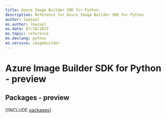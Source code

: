 ```yaml
---
title: Azure Image Builder SDK for Python
description: Reference for Azure Image Builder SDK for Python
author: lmazuel
ms.author: lmazuel
ms.data: 07/18/2023
ms.topic: reference
ms.devlang: python
ms.service: imagebuilder
---
```

# Azure Image Builder SDK for Python - preview
## Packages - preview
[!INCLUDE [packages](image-builder-index.md)]